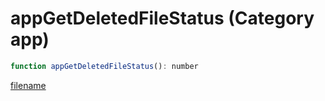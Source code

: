 # appGetDeletedFileStatus (Category app)

```js
function appGetDeletedFileStatus(): number
```

[filename](appGetDeletedFileStatus_m.md ':include')